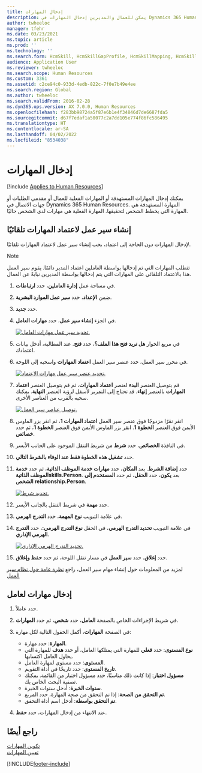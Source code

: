 ```yaml
---
title: إدخال المهارات
description: يمكن للعمال والمديرين إدخال المهارات في Dynamics 365 Human Resources.
author: twheeloc
manager: tfehr
ms.date: 03/23/2021
ms.topic: article
ms.prod: ''
ms.technology: ''
ms.search.form: HcmSkill, HcmSkillGapProfile, HcmSkillMapping, HcmSkillType, HcmEmployeeDevelopmentWorkspace
audience: Application User
ms.reviewer: twheeloc
ms.search.scope: Human Resources
ms.custom: 3361
ms.assetid: c2ce94c0-933d-4edb-822c-7f0e7b49e4ee
ms.search.region: Global
ms.author: twheeloc
ms.search.validFrom: 2016-02-28
ms.dyn365.ops.version: AX 7.0.0, Human Resources
ms.openlocfilehash: f283bb98724a5f87e6b1e4f34846d7de6687fda5
ms.sourcegitcommit: d67f7edaf1a50077c2a7dd105e774f86fc586495
ms.translationtype: HT
ms.contentlocale: ar-SA
ms.lasthandoff: 04/02/2022
ms.locfileid: "8534038"
---
```

# <a name="enter-skills"></a>إدخال المهارات

[!include [Applies to Human Resources](../includes/applies-to-hr.md)]

يمكنك إدخال المهارات المستهدفة أو المهارات الفعلية للعمال أو مقدمي الطلبات أو جهات الاتصال في Dynamics 365 Human Resources. المهارة المستهدفة هي المهارة التي يخطط الشخص لتحقيقها. المهارة الفعلية هي مهارات لدى الشخص حاليًا.

## <a name="create-a-workflow-to-auto-approve-skills"></a>إنشاء سير عمل لاعتماد المهارات تلقائيًا

لإدخال المهارات دون الحاجة إلى اعتماد، يجب إنشاء سير عمل لاعتماد المهارات تلقائيًا.

> [!NOTE]
> تتطلب المهارات التي تم إدخالها بواسطة العاملين اعتماد المدير دائمًا. يقوم سير العمل هذا بالاعتماد التلقائي على المهارات التي يتم إدخالها بواسطة المديرين نيابةً عن العمال.

1. في مساحة عمل **إدارة العاملين**، حدد **ارتباطات**.

2. ضمن **الإعداد**، حدد **سير عمل الموارد البشرية**.

3. حدد **جديد**.

4. في الجزء **إنشاء سير عمل**، حدد **مهارات العامل**.

   [![تحديد سير عمل مهارات العامل.](media/hr-develop-skills-new-workflow.png)](media/hr-develop-skills-new-workflow.png)

5. في مربع الخوار **هل تريد فتح هذا الملف؟**، حدد **فتح**. عند المطالبة، أدخل بيانات اعتمادك.

6. في محرر سير العمل، حدد عنصر سير العمل **اعتماد المهارات** واسحبه إلى اللوحة.

   [![تحديد عنصر سير عمل مهارات الاعتماد.](media/hr-develop-skills-element.png)](media/hr-develop-skills-element.png)

7. قم بتوصيل العنصر **البدء** لعنصر **اعتماد المهارات**، ثم قم بتوصيل العنصر **اعتماد المهارات** بالعنصر **إنهاء**. قد تحتاج إلى التمرير لأسفل لرؤية العنصر **النهاية**. يمكنك سحبه بالقرب من العناصر الأخرى.

   [![توصيل عناصر سير العمل.](media/hr-develop-skills-connect-elements.png)](media/hr-develop-skills-connect-elements.png)

8. انقر نقرًا مزدوجًا فوق عنصر سير العمل **اعتماد المهارات 1**، ثم انقر بزر الماوس الأيمن فوق العنصر **الخطوة 1**. انقر بزر الماوس الأيمن فوق العنصر **الخطوة 1**، ثم حدد **خصائص**.

9. في النافذة **الخصائص**، حدد **شرط** من شريط التنقل الموجود على الجانب الأيسر.

10. حدد **تشغيل هذه الخطوة فقط عند الوفاء بالشرط التالي**.

11. حدد **إضافة الشرط**. بعد **المكان**، حدد **مهارات خدمة الموظف الذاتية**، ثم حدد **خدمة الموظف الذاتيةskills.Person**. بعد **يكون**، حدد **الحقل**، ثم حدد **المستخدم إلى الشخص relationship.Person**.

    [![تحديد شرط.](media/hr-develop-skills-condition.png)](media/hr-develop-skills-condition.png)

12. حدد **مهمة** في شريط التنقل بالجانب الأيسر.

13. في علامة التبويب **نوع المهمة**، حدد **التدرج الهرمي**.

14. في علامة التبويب **تحديد التدرج الهرمي**، في الحقل **نوع التدرج الهرمي:**، حدد **التدرج الهرمي الإداري**.

    [![تحديد التدرج الهرمي الإداري.](media/hr-develop-skills-hierarchy.png)](media/hr-develop-skills-hierarchy.png)

15. حدد **إغلاق**، حدد **سير العمل** في مسار تنقل اللوحة، ثم حدد **حفظ وإغلاق**.

لمزيد من المعلومات حول إنشاء مهام سير العمل، راجع [نظرة عامة حول نظام سير العمل](../fin-ops-core/fin-ops/organization-administration/overview-workflow-system.md?toc=/dynamics365/human-resources/toc.json)

## <a name="enter-skills-for-a-worker"></a>إدخال مهارات لعامل

1. حدد عاملاً.

2. في شريط الإجراءات الخاص بالصفحة **العامل**، حدد **شخص**، ثم حدد **المهارات**.

3. في الصفحة **المهارات**، أكمل الحقول التالية لكل مهارة:

   - **المهارة**: حدد مهارة.
   - **نوع المستوى**: حدد **فعلي** للمهارة التي يمتلكها العامل، أو حدد **هدف** للمهارة التي يحاول العامل اكتسابها.
   - **المستوى**: حدد مستوى لمهارة العامل.
   - **تاريخ المستوى**: حدد تاريخًا في أداة التقويم.
   - **مسؤول اختبار**: إذا كانت ذلك مناسبًا، حدد مسؤول اختبار من القائمة. يمكنك تصفية البحث الخاص بك.
   - **سنوات الخبرة**: أدخل سنوات الخبرة.
   - **تم التحقق من الصحة**: إذا تم التحقق من صحة المهارة، حدد المربع.
   - **تم التحقق بواسطة**: أدخل اسم أداة التحقق.

4. عند الانتهاء من إدخال المهارات، حدد **حفظ**.

## <a name="see-also"></a>راجع أيضًا

[تكوين المهارات](hr-develop-skills.md)<br>
[تعيين المهارات](hr-develop-map-skills.md)

[!INCLUDE[footer-include](../includes/footer-banner.md)]
